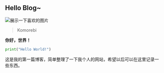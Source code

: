 ## Hello Blog~
![展示一下喜欢的图片](https://fastly.jsdelivr.net/gh/Komorebi-yaodong/picx-images-hosting@master/2025-05/69_1746376289208.png)
> Komorebi

**你好，世界！**

```python
print("Hello World!")
```

这是我的第一篇博客，简单整理了一下我个人的网站，希望以后可以在这里记录一些东西。